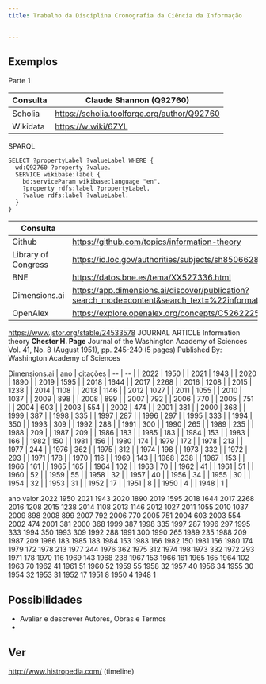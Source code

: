 ```yaml
---
title: Trabalho da Disciplina Cronografia da Ciência da Informação


---
```


## Exemplos
Parte 1

| Consulta | Claude Shannon (Q92760) |
| -- | -- |
| Scholia | https://scholia.toolforge.org/author/Q92760 |
| Wikidata | https://w.wiki/6ZYL |


SPARQL
```sparql
SELECT ?propertyLabel ?valueLabel WHERE {
  wd:Q92760 ?property ?value.
  SERVICE wikibase:label {
    bd:serviceParam wikibase:language "en".
    ?property rdfs:label ?propertyLabel.
    ?value rdfs:label ?valueLabel.
  }
}
```


| Consulta | Teoria da Informação |
| -- | -- |
| Github | https://github.com/topics/information-theory |
| Library of Congress | https://id.loc.gov/authorities/subjects/sh85066289.html |
| BNE | https://datos.bne.es/tema/XX527336.html |
| Dimensions.ai | https://app.dimensions.ai/discover/publication?search_mode=content&search_text=%22information%20theory%22&search_type=kws&search_field=text_search&order=times_cited |
| OpenAlex | https://explore.openalex.org/concepts/C52622258 |





https://www.jstor.org/stable/24533578
JOURNAL ARTICLE
Information theory
**Chester H. Page**
Journal of the Washington Academy of Sciences
Vol. 41, No. 8 (August 1951), pp. 245-249 (5 pages)
Published By: Washington Academy of Sciences



Dimensions.ai
| ano | citações
| -- | -- |
| 2022 | 1950 |
| 2021 | 1943 |
| 2020 | 1890 |
| 2019 | 1595 |
| 2018 | 1644 |
| 2017 | 2268 |
| 2016 | 1208 |
| 2015 | 1238 |
| 2014 | 1108 |
| 2013 | 1146 |
| 2012 | 1027 |
| 2011 | 1055 |
| 2010 | 1037 |
| 2009 | 898 |
| 2008 | 899 |
| 2007 | 792 |
| 2006 | 770 |
| 2005 | 751 |
| 2004 | 603 |
| 2003 | 554 |
| 2002 | 474 |
| 2001 | 381 |
| 2000 | 368 |
| 1999 | 387 |
| 1998 | 335 |
| 1997 | 287 |
| 1996 | 297 |
| 1995 | 333 |
| 1994 | 350 |
| 1993 | 309 |
| 1992 | 288 |
| 1991 | 300 |
| 1990 | 265 |
| 1989 | 235 |
| 1988 | 209 |
| 1987 | 209 |
| 1986 | 183 |
| 1985 | 183 |
| 1984 | 153 |
| 1983 | 166 |
| 1982 | 150 |
| 1981 | 156 |
| 1980 | 174 |
| 1979 | 172 |
| 1978 | 213 |
| 1977 | 244 |
| 1976 | 362 |
| 1975 | 312 |
| 1974 | 198 |
| 1973 | 332 |
| 1972 | 293 |
| 1971 | 178 |
| 1970 | 116 |
| 1969 | 143 |
| 1968 | 238 |
| 1967 | 153 |
| 1966 | 161 |
| 1965 | 165 |
| 1964 | 102 |
| 1963 | 70 |
| 1962 | 41 |
| 1961 | 51 |
| 1960 | 52 |
| 1959 | 55 |
| 1958 | 32 |
| 1957 | 40 |
| 1956 | 34 |
| 1955 | 30 |
| 1954 | 32 |
| 1953 | 31 |
| 1952 | 17 |
| 1951 | 8 |
| 1950 | 4 |
| 1948 | 1 |




ano	valor
2022	1950
2021	1943
2020	1890
2019	1595
2018	1644
2017	2268
2016	1208
2015	1238
2014	1108
2013	1146
2012	1027
2011	1055
2010	1037
2009	898
2008	899
2007	792
2006	770
2005	751
2004	603
2003	554
2002	474
2001	381
2000	368
1999	387
1998	335
1997	287
1996	297
1995	333
1994	350
1993	309
1992	288
1991	300
1990	265
1989	235
1988	209
1987	209
1986	183
1985	183
1984	153
1983	166
1982	150
1981	156
1980	174
1979	172
1978	213
1977	244
1976	362
1975	312
1974	198
1973	332
1972	293
1971	178
1970	116
1969	143
1968	238
1967	153
1966	161
1965	165
1964	102
1963	70
1962	41
1961	51
1960	52
1959	55
1958	32
1957	40
1956	34
1955	30
1954	32
1953	31
1952	17
1951	8
1950	4
1948	1


## Possibilidades

- Avaliar e descrever Autores, Obras e Termos
- 


## Ver

http://www.histropedia.com/ (timeline)
